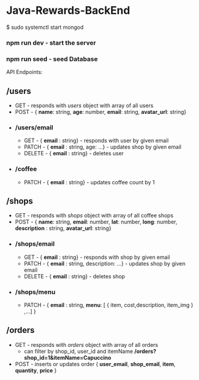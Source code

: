 # Java-Rewards-BackEnd

$ sudo systemctl start mongod 

### npm run dev - start the server
### npm run seed - seed Database



API Endpoints:

## /users
- GET - responds with *users* object with array of all users
- POST - { **name**: string, **age**: number, **email**: string, **avatar_url**: string}
- ### /users/email
    - GET - { **email** : string} - responds with user by given email
    - PATCH - { **email** : string, age: ...} - updates shop by given email
    - DELETE - { **email** : string} - deletes user
- ### /coffee
    - PATCH - { **email** : string} - updates coffee count by 1
## /shops
- GET - responds with *shops* object with array of all coffee shops
- POST - { **name**: string, **email**: number, **lat**: number, **long**: number, **description** : string, **avatar_url**: string}
- ### /shops/email
    - GET - { **email** : string} - responds with shop by given email
    - PATCH - { **email** : string, description: ...} - updates shop by given email
    - DELETE - { **email** : string} - deletes shop
- ### /shops/menu
    - PATCH - { **email** : string, **menu**: [ { item, cost,description, item_img } ,...] }
## /orders
- GET - responds with *orders* object with array of all orders
    - can filter by shop_id, user_id and itemName **/orders?shop_id=1&itemName=Capuccino**
- POST - inserts or updates order { **user_email**, **shop_email**, **item**, **quantity**, **price** } 
